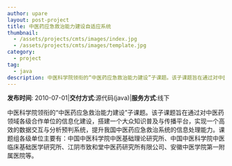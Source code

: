 ```yaml
---
author: upare
layout: post-project
title: 中医药应急救治能力建设自适应系统
thumbnail:
  - /assets/projects/cmts/images/index.jpg
  - /assets/projects/cmts/images/template.jpg
category:
  - project
tag:
  - java
description: 中医科学院领衔的“中医药应急救治能力建设”子课题。该子课题旨在通过对中医药领域各级合作单位的信息化建设，搭建一个大众知识普及与传播平台，实现一个高效的数据交互与分析预判系统，提升我国中医药应急救治系统的信息处理能力。课题组各级单位主要有：中国中医科学院中医基础理论研究所、中国中医科学院中医临床基础医学研究所、江阴市致和堂中医药研究所有限公司、安徽中医学院第一附属医院等。
---
```

**发布时间**: 2010-07-01|**交付方式**:源代码(java)|**服务方式**:线下

中医科学院领衔的“中医药应急救治能力建设”子课题。该子课题旨在通过对中医药领域各级合作单位的信息化建设，搭建一个大众知识普及与传播平台，实现一个高效的数据交互与分析预判系统，提升我国中医药应急救治系统的信息处理能力。课题组各级单位主要有：中国中医科学院中医基础理论研究所、中国中医科学院中医临床基础医学研究所、江阴市致和堂中医药研究所有限公司、安徽中医学院第一附属医院等。

